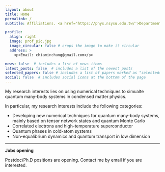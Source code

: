 ```yaml
---
layout: about
title: Home
permalink: /
subtitle: Affiliations. <a href='https://phys.nsysu.edu.tw/'>Department of Physics, National Sun Yat-sen University</a>

profile:
  align: right
  image: prof_pic.jpg
  image_circular: false # crops the image to make it circular
  address: >
    <p>Email: chiaminchung@gmail.com</p>

news: false  # includes a list of news items
latest_posts: false  # includes a list of the newest posts
selected_papers: false # includes a list of papers marked as "selected={true}"
social: false  # includes social icons at the bottom of the page
---
```




My research interests lies on using numerical techniques to simualte quantum many-body systems in condensed matter physics.

In particular, my research interests include the following categories:
* Developing new numerical techniques for quantum many-body systems, mainly based on tensor network states and quantum Monte Carlo
* Correlated electrons and high-temperature superconductor
* Quantum phases in cold-atom systems
* Non-equalibrium dynamics and quantum transport in low dimension

---

**Jobs opening**

Postdoc/Ph.D positions are opening. Contact me by email if you are interested.
